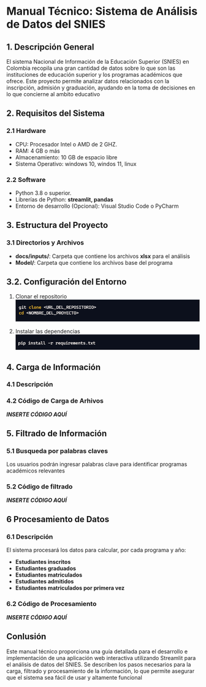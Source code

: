 # Manual Técnico: Sistema de Análisis de Datos del SNIES

## 1. Descripción General

El sistema Nacional de Información de la Educación Superior (SNIES) en Colombia recopila una gran cantidad de datos 
sobre lo que son las instituciones de educación superior y los programas académicos que ofrece. Este proyecto permite 
analizar datos relacionados con la inscripción, admisión y graduación, ayudando en la toma de decisiones en lo que 
concierne al ambito educativo

## 2. Requisitos del Sistema

### 2.1 Hardware

- CPU: Procesador Intel o AMD de 2 GHZ.
- RAM: 4 GB o más
- Almacenamiento: 10 GB de espacio libre
- Sistema Operativo: windows 10, windos 11,  linux

### 2.2 Software

- Python 3.8 o superior.
- Librerías de Python: **streamlit, pandas**
- Entorno de desarrollo (Opcional): Visual Studio Code o PyCharm

## 3. Estructura del Proyecto

### 3.1 Directorios y Archivos

- **docs/inputs/**: Carpeta que contiene los archivos **xlsx** para el análisis
- **Model/**: Carpeta que contiene los archivos base del programa

## 3.2. Configuración del Entorno

1. Clonar el repositorio
![Clonamos el Repositorio](./assets/clone.png)

2. Instalar las dependencias
![Instalamos las dependencias necesarias](./assets/dependencias.png)

## 4. Carga de Información

### 4.1 Descripción

### 4.2 Código de Carga de Arhivos

***INSERTE CÓDIGO AQUÍ***

## 5. Filtrado de Información

### 5.1 Busqueda por palabras claves

Los usuarios podrán ingresar palabras clave para identificar programas académicos relevantes

### 5.2 Código de filtrado

***INSERTE CÓDIGO AQUÍ***

## 6 Procesamiento de Datos

### 6.1 Descripción

El sistema procesará los datos para calcular, por cada programa y año:

- **Estudiantes inscritos**
- **Estudiantes graduados**
- **Estudiantes matriculados**
- **Estudiantes admitidos**
- **Estudiantes matriculados por primera vez**

### 6.2 Código de Procesamiento

***INSERTE CÓDIGO AQUÍ***

## Conlusión

Este manual técnico proporciona una guía detallada para el desarrollo e implementación de una aplicación web interactiva
utilizando Streamlit para el análisis de datos del SNIES. Se describen los pasos necesarios para la carga, filtrado y
procesamiento de la información, lo que permite asegurar que el sistema sea fácil de usar y altamente funcional
